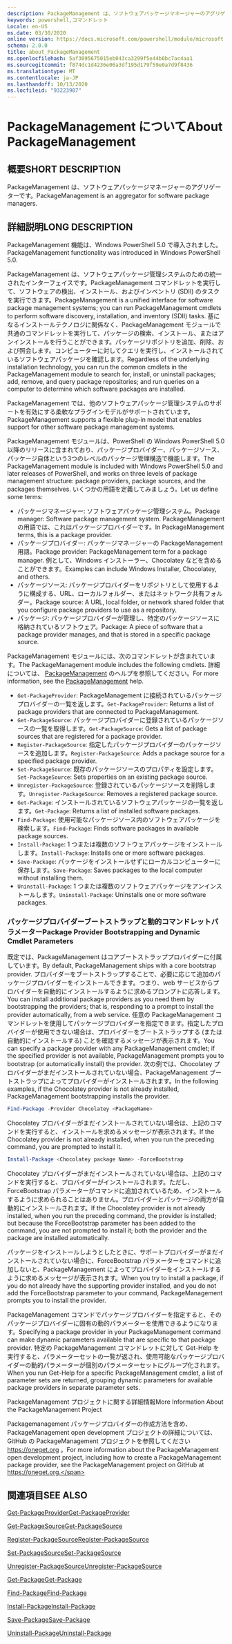 ```yaml
---
description: PackageManagement は、ソフトウェアパッケージマネージャーのアグリゲーターです。
keywords: powershell,コマンドレット
Locale: en-US
ms.date: 03/30/2020
online version: https://docs.microsoft.com/powershell/module/microsoft.powershell.core/about/about_packagemanagement?view=powershell-7.1&WT.mc_id=ps-gethelp
schema: 2.0.0
title: about_PackageManagement
ms.openlocfilehash: 5af3095675015eb043ca3299f5e44b0bc7ac4aa1
ms.sourcegitcommit: f874dc1d4236e06a3df195d179f59e0a7d9f8436
ms.translationtype: MT
ms.contentlocale: ja-JP
ms.lasthandoff: 10/13/2020
ms.locfileid: "93223987"
---
```

# <a name="about-packagemanagement"></a><span data-ttu-id="71678-104">PackageManagement について</span><span class="sxs-lookup"><span data-stu-id="71678-104">About PackageManagement</span></span>

## <a name="short-description"></a><span data-ttu-id="71678-105">概要</span><span class="sxs-lookup"><span data-stu-id="71678-105">SHORT DESCRIPTION</span></span>
<span data-ttu-id="71678-106">PackageManagement は、ソフトウェアパッケージマネージャーのアグリゲーターです。</span><span class="sxs-lookup"><span data-stu-id="71678-106">PackageManagement is an aggregator for software package managers.</span></span>

## <a name="long-description"></a><span data-ttu-id="71678-107">詳細説明</span><span class="sxs-lookup"><span data-stu-id="71678-107">LONG DESCRIPTION</span></span>

<span data-ttu-id="71678-108">PackageManagement 機能は、Windows PowerShell 5.0 で導入されました。</span><span class="sxs-lookup"><span data-stu-id="71678-108">PackageManagement functionality was introduced in Windows PowerShell 5.0.</span></span>

<span data-ttu-id="71678-109">PackageManagement は、ソフトウェアパッケージ管理システムのための統一されたインターフェイスです。PackageManagement コマンドレットを実行して、ソフトウェアの検出、インストール、およびインベントリ (SDII) のタスクを実行できます。</span><span class="sxs-lookup"><span data-stu-id="71678-109">PackageManagement is a unified interface for software package management systems; you can run PackageManagement cmdlets to perform software discovery, installation, and inventory (SDII) tasks.</span></span> <span data-ttu-id="71678-110">基になるインストールテクノロジに関係なく、PackageManagement モジュールで共通のコマンドレットを実行して、パッケージの検索、インストール、またはアンインストールを行うことができます。パッケージリポジトリを追加、削除、および照会します。コンピューターに対してクエリを実行し、インストールされているソフトウェアパッケージを確認します。</span><span class="sxs-lookup"><span data-stu-id="71678-110">Regardless of the underlying installation technology, you can run the common cmdlets in the PackageManagement module to search for, install, or uninstall packages; add, remove, and query package repositories; and run queries on a computer to determine which software packages are installed.</span></span>

<span data-ttu-id="71678-111">PackageManagement では、他のソフトウェアパッケージ管理システムのサポートを有効にする柔軟なプラグインモデルがサポートされています。</span><span class="sxs-lookup"><span data-stu-id="71678-111">PackageManagement supports a flexible plug-in model that enables support for other software package management systems.</span></span>

<span data-ttu-id="71678-112">PackageManagement モジュールは、PowerShell の Windows PowerShell 5.0 以降のリリースに含まれており、パッケージプロバイダー、パッケージソース、パッケージ自体という3つのレベルのパッケージ管理構造で機能します。</span><span class="sxs-lookup"><span data-stu-id="71678-112">The PackageManagement module is included with Windows PowerShell 5.0 and later releases of PowerShell, and works on three levels of package management structure: package providers, package sources, and the packages themselves.</span></span> <span data-ttu-id="71678-113">いくつかの用語を定義してみましょう。</span><span class="sxs-lookup"><span data-stu-id="71678-113">Let us define some terms:</span></span>

- <span data-ttu-id="71678-114">パッケージマネージャー: ソフトウェアパッケージ管理システム。</span><span class="sxs-lookup"><span data-stu-id="71678-114">Package manager: Software package management system.</span></span> <span data-ttu-id="71678-115">PackageManagement の用語では、これはパッケージプロバイダーです。</span><span class="sxs-lookup"><span data-stu-id="71678-115">In PackageManagement terms, this is a package provider.</span></span>
- <span data-ttu-id="71678-116">パッケージプロバイダー: パッケージマネージャーの PackageManagement 用語。</span><span class="sxs-lookup"><span data-stu-id="71678-116">Package provider: PackageManagement term for a package manager.</span></span> <span data-ttu-id="71678-117">例として、Windows インストーラー、Chocolatey などを含めることができます。</span><span class="sxs-lookup"><span data-stu-id="71678-117">Examples can include Windows Installer, Chocolatey, and others.</span></span>
- <span data-ttu-id="71678-118">パッケージソース: パッケージプロバイダーをリポジトリとして使用するように構成する、URL、ローカルフォルダー、またはネットワーク共有フォルダー。</span><span class="sxs-lookup"><span data-stu-id="71678-118">Package source: A URL, local folder, or network shared folder that you configure package providers to use as a repository.</span></span>
- <span data-ttu-id="71678-119">パッケージ: パッケージプロバイダーが管理し、特定のパッケージソースに格納されているソフトウェア。</span><span class="sxs-lookup"><span data-stu-id="71678-119">Package: A piece of software that a package provider manages, and that is stored in a specific package source.</span></span>

<span data-ttu-id="71678-120">PackageManagement モジュールには、次のコマンドレットが含まれています。</span><span class="sxs-lookup"><span data-stu-id="71678-120">The PackageManagement module includes the following cmdlets.</span></span> <span data-ttu-id="71678-121">詳細については、 [PackageManagement](/powershell/module/packagemanagement) のヘルプを参照してください。</span><span class="sxs-lookup"><span data-stu-id="71678-121">For more information, see the [PackageManagement](/powershell/module/packagemanagement) help.</span></span>

- <span data-ttu-id="71678-122">`Get-PackageProvider`: PackageManagement に接続されているパッケージプロバイダーの一覧を返します。</span><span class="sxs-lookup"><span data-stu-id="71678-122">`Get-PackageProvider`: Returns a list of package providers that are  connected to PackageManagement.</span></span>
- <span data-ttu-id="71678-123">`Get-PackageSource`: パッケージプロバイダーに登録されているパッケージソースの一覧を取得します。</span><span class="sxs-lookup"><span data-stu-id="71678-123">`Get-PackageSource`: Gets a list of package sources that are registered for a package provider.</span></span>
- <span data-ttu-id="71678-124">`Register-PackageSource`: 指定したパッケージプロバイダーのパッケージソースを追加します。</span><span class="sxs-lookup"><span data-stu-id="71678-124">`Register-PackageSource`: Adds a package source for a specified package provider.</span></span>
- <span data-ttu-id="71678-125">`Set-PackageSource`: 既存のパッケージソースのプロパティを設定します。</span><span class="sxs-lookup"><span data-stu-id="71678-125">`Set-PackageSource`: Sets properties on an existing package source.</span></span>
- <span data-ttu-id="71678-126">`Unregister-PackageSource`: 登録されているパッケージソースを削除します。</span><span class="sxs-lookup"><span data-stu-id="71678-126">`Unregister-PackageSource`: Removes a registered package source.</span></span>
- <span data-ttu-id="71678-127">`Get-Package`: インストールされているソフトウェアパッケージの一覧を返します。</span><span class="sxs-lookup"><span data-stu-id="71678-127">`Get-Package`: Returns a list of installed software packages.</span></span>
- <span data-ttu-id="71678-128">`Find-Package`: 使用可能なパッケージソース内のソフトウェアパッケージを検索します。</span><span class="sxs-lookup"><span data-stu-id="71678-128">`Find-Package`: Finds software packages in available package sources.</span></span>
- <span data-ttu-id="71678-129">`Install-Package`: 1 つまたは複数のソフトウェアパッケージをインストールします。</span><span class="sxs-lookup"><span data-stu-id="71678-129">`Install-Package`: Installs one or more software packages.</span></span>
- <span data-ttu-id="71678-130">`Save-Package`: パッケージをインストールせずにローカルコンピューターに保存します。</span><span class="sxs-lookup"><span data-stu-id="71678-130">`Save-Package`: Saves packages to the local computer without installing them.</span></span>
- <span data-ttu-id="71678-131">`Uninstall-Package`: 1 つまたは複数のソフトウェアパッケージをアンインストールします。</span><span class="sxs-lookup"><span data-stu-id="71678-131">`Uninstall-Package`: Uninstalls one or more software packages.</span></span>

### <a name="package-provider-bootstrapping-and-dynamic-cmdlet-parameters"></a><span data-ttu-id="71678-132">パッケージプロバイダーブートストラップと動的コマンドレットパラメーター</span><span class="sxs-lookup"><span data-stu-id="71678-132">Package Provider Bootstrapping and Dynamic Cmdlet Parameters</span></span>

<span data-ttu-id="71678-133">既定では、PackageManagement はコアブートストラッププロバイダーに付属しています。</span><span class="sxs-lookup"><span data-stu-id="71678-133">By default, PackageManagement ships with a core bootstrap provider.</span></span> <span data-ttu-id="71678-134">プロバイダーをブートストラップすることで、必要に応じて追加のパッケージプロバイダーをインストールできます。つまり、web サービスからプロバイダーを自動的にインストールするように求めるプロンプトに応答します。</span><span class="sxs-lookup"><span data-stu-id="71678-134">You can install additional package providers as you need them by bootstrapping the providers; that is, responding to a prompt to install the provider automatically, from a web service.</span></span> <span data-ttu-id="71678-135">任意の PackageManagement コマンドレットを使用してパッケージプロバイダーを指定できます。指定したプロバイダーが使用できない場合は、プロバイダーをブートストラップする (または自動的にインストールする) ことを確認するメッセージが表示されます。</span><span class="sxs-lookup"><span data-stu-id="71678-135">You can specify a package provider with any PackageManagement cmdlet; if the specified provider is not available, PackageManagement prompts you to bootstrap (or automatically install) the provider.</span></span> <span data-ttu-id="71678-136">次の例では、Chocolatey プロバイダーがまだインストールされていない場合、PackageManagement ブートストラップによってプロバイダーがインストールされます。</span><span class="sxs-lookup"><span data-stu-id="71678-136">In the following examples, if the Chocolatey provider is not already installed, PackageManagement bootstrapping installs the provider.</span></span>

```powershell
Find-Package -Provider Chocolatey <PackageName>
```

<span data-ttu-id="71678-137">Chocolatey プロバイダーがまだインストールされていない場合は、上記のコマンドを実行すると、インストールを求めるメッセージが表示されます。</span><span class="sxs-lookup"><span data-stu-id="71678-137">If the Chocolatey provider is not already installed, when you run the preceding command, you are prompted to install it.</span></span>

```powershell
Install-Package <Chocolatey package Name> -ForceBootstrap
```

<span data-ttu-id="71678-138">Chocolatey プロバイダーがまだインストールされていない場合は、上記のコマンドを実行すると、プロバイダーがインストールされます。ただし、ForceBootstrap パラメーターがコマンドに追加されているため、インストールするように求められることはありません。プロバイダーとパッケージの両方が自動的にインストールされます。</span><span class="sxs-lookup"><span data-stu-id="71678-138">If the Chocolatey provider is not already installed, when you run the preceding command, the provider is installed; but because the ForceBootstrap parameter has been added to the command, you are not prompted to install it; both the provider and the package are installed automatically.</span></span>

<span data-ttu-id="71678-139">パッケージをインストールしようとしたときに、サポートプロバイダーがまだインストールされていない場合に、ForceBootstrap パラメーターをコマンドに追加しないと、PackageManagement によってプロバイダーをインストールするように求めるメッセージが表示されます。</span><span class="sxs-lookup"><span data-stu-id="71678-139">When you try to install a package, if you do not already have the supporting provider installed, and you do not add the ForceBootstrap parameter to your command, PackageManagement prompts you to install the provider.</span></span>

<span data-ttu-id="71678-140">PackageManagement コマンドでパッケージプロバイダーを指定すると、そのパッケージプロバイダーに固有の動的パラメーターを使用できるようになります。</span><span class="sxs-lookup"><span data-stu-id="71678-140">Specifying a package provider in your PackageManagement command can make dynamic parameters available that are specific to that package provider.</span></span> <span data-ttu-id="71678-141">特定の PackageManagement コマンドレットに対して Get-Help を実行すると、パラメーターセットの一覧が返され、使用可能なパッケージプロバイダーの動的パラメーターが個別のパラメーターセットにグループ化されます。</span><span class="sxs-lookup"><span data-stu-id="71678-141">When you run Get-Help for a specific PackageManagement cmdlet, a list of parameter sets are returned, grouping dynamic parameters for available package providers in separate parameter sets.</span></span>

<span data-ttu-id="71678-142">PackageManagement プロジェクトに関する詳細情報</span><span class="sxs-lookup"><span data-stu-id="71678-142">More Information About the PackageManagement Project</span></span>

<span data-ttu-id="71678-143">Packagemanagement パッケージプロバイダーの作成方法を含め、PackageManagement open development プロジェクトの詳細については、GitHub の PackageManagement プロジェクトを参照してください https://oneget.org 。</span><span class="sxs-lookup"><span data-stu-id="71678-143">For more information about the PackageManagement open development project, including how to create a PackageManagement package provider, see the PackageManagement project on GitHub at https://oneget.org.</span></span>

## <a name="see-also"></a><span data-ttu-id="71678-144">関連項目</span><span class="sxs-lookup"><span data-stu-id="71678-144">SEE ALSO</span></span>

[<span data-ttu-id="71678-145">Get-PackageProvider</span><span class="sxs-lookup"><span data-stu-id="71678-145">Get-PackageProvider</span></span>](xref:PackageManagement.Get-PackageProvider)

[<span data-ttu-id="71678-146">Get-PackageSource</span><span class="sxs-lookup"><span data-stu-id="71678-146">Get-PackageSource</span></span>](xref:PackageManagement.Get-PackageSource)

[<span data-ttu-id="71678-147">Register-PackageSource</span><span class="sxs-lookup"><span data-stu-id="71678-147">Register-PackageSource</span></span>](xref:PackageManagement.Register-PackageSource)

[<span data-ttu-id="71678-148">Set-PackageSource</span><span class="sxs-lookup"><span data-stu-id="71678-148">Set-PackageSource</span></span>](xref:PackageManagement.Set-PackageSource)

[<span data-ttu-id="71678-149">Unregister-PackageSource</span><span class="sxs-lookup"><span data-stu-id="71678-149">Unregister-PackageSource</span></span>](xref:PackageManagement.Unregister-PackageSource)

[<span data-ttu-id="71678-150">Get-Package</span><span class="sxs-lookup"><span data-stu-id="71678-150">Get-Package</span></span>](xref:PackageManagement.Get-Package)

[<span data-ttu-id="71678-151">Find-Package</span><span class="sxs-lookup"><span data-stu-id="71678-151">Find-Package</span></span>](xref:PackageManagement.Find-Package)

[<span data-ttu-id="71678-152">Install-Package</span><span class="sxs-lookup"><span data-stu-id="71678-152">Install-Package</span></span>](xref:PackageManagement.Install-Package)

[<span data-ttu-id="71678-153">Save-Package</span><span class="sxs-lookup"><span data-stu-id="71678-153">Save-Package</span></span>](xref:PackageManagement.Save-Package)

[<span data-ttu-id="71678-154">Uninstall-Package</span><span class="sxs-lookup"><span data-stu-id="71678-154">Uninstall-Package</span></span>](xref:PackageManagement.Uninstall-Package)

